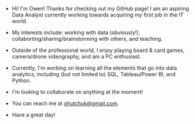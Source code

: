- Hi!  I'm Owen!  Thanks for checking out my GitHub page!  I am an aspiring Data Analyst currently working towards acquiring my first job in the IT world.

- My interests include: working with data (obviously!), collaborting/sharing/brainstorming with others, and teaching.
- Outside of the professional world, I enjoy playing board & card games, camera/drone videography, and am a PC enthusiast.

- Currently, I'm working on learning all the elements that go into data analytics, including (but not limited to) SQL, Tableau/Power BI, and Python.

- I'm looking to collaborate on anything at the moment!

- You can reach me at ohutchuk@gmail.com.

- Have a great day!

<!---
odubuk/odubuk is a ✨ special ✨ repository because its `README.md` (this file) appears on your GitHub profile.
You can click the Preview link to take a look at your changes.
--->
